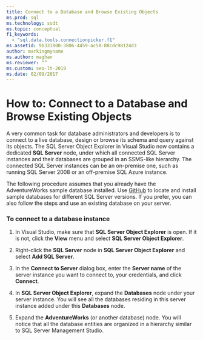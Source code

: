 ```yaml
---
title: Connect to a Database and Browse Existing Objects
ms.prod: sql
ms.technology: ssdt
ms.topic: conceptual
f1_keywords: 
  - "sql.data.tools.connectionpicker.f1"
ms.assetid: 9b331800-3806-4459-ac58-88cdc98124d3
author: markingmyname
ms.author: maghan
ms.reviewer: “”
ms.custom: seo-lt-2019
ms.date: 02/09/2017
---
```


# How to: Connect to a Database and Browse Existing Objects

A very common task for database administrators and developers is to connect to a live database, design or browse its schema and query against its objects. The SQL Server Object Explorer in Visual Studio now contains a dedicated **SQL Server** node, under which all connected SQL Server instances and their databases are grouped in an SSMS-like hierarchy. The connected SQL Server instances can be an on-premise one, such as running SQL Server 2008 or an off-premise SQL Azure instance.  
  
The following procedure assumes that you already have the AdventureWorks sample database installed. Use [GitHub](https://github.com/Microsoft/sql-server-samples/releases/tag/adventureworks) to locate and install sample databases for different SQL Server versions. If you prefer, you can also follow the steps and use an existing database on your server.  
  
### To connect to a database instance  
  
1.  In Visual Studio, make sure that **SQL Server Object Explorer** is open. If it is not, click the **View** menu and select **SQL Server Object Explorer**.  
  
2.  Right-click the **SQL Server** node in **SQL Server Object Explorer** and select **Add SQL Server**.  
  
3.  In the **Connect to Server** dialog box, enter the **Server name** of the server instance you want to connect to, your credentials, and click **Connect**.  
  
4.  In **SQL Server Object Explorer**, expand the **Databases** node under your server instance. You will see all the databases residing in this server instance added under this **Databases** node.  
  
5.  Expand the **AdventureWorks** (or another database) node. You will notice that all the database entities are organized in a hierarchy similar to SQL Server Management Studio.  
  
